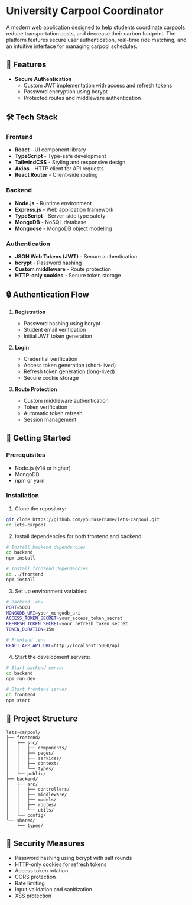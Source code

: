 # University Carpool Coordinator

A modern web application designed to help students coordinate carpools, reduce transportation costs, and decrease their carbon footprint. The platform features secure user authentication, real-time ride matching, and an intuitive interface for managing carpool schedules.

## 🚗 Features

- **Secure Authentication**
  - Custom JWT implementation with access and refresh tokens
  - Password encryption using bcrypt
  - Protected routes and middleware authentication

## 🛠️ Tech Stack

### Frontend
- **React** - UI component library
- **TypeScript** - Type-safe development
- **TailwindCSS** - Styling and responsive design
- **Axios** - HTTP client for API requests
- **React Router** - Client-side routing

### Backend
- **Node.js** - Runtime environment
- **Express.js** - Web application framework
- **TypeScript** - Server-side type safety
- **MongoDB** - NoSQL database
- **Mongoose** - MongoDB object modeling

### Authentication
- **JSON Web Tokens (JWT)** - Secure authentication
- **bcrypt** - Password hashing
- **Custom middleware** - Route protection
- **HTTP-only cookies** - Secure token storage

## 🔒 Authentication Flow

1. **Registration**
   - Password hashing using bcrypt
   - Student email verification
   - Initial JWT token generation

2. **Login**
   - Credential verification
   - Access token generation (short-lived)
   - Refresh token generation (long-lived)
   - Secure cookie storage

3. **Route Protection**
   - Custom middleware authentication
   - Token verification
   - Automatic token refresh
   - Session management

## 🚀 Getting Started

### Prerequisites
- Node.js (v14 or higher)
- MongoDB
- npm or yarn

### Installation

1. Clone the repository:
```bash
git clone https://github.com/yourusername/lets-carpool.git
cd lets-carpool
```

2. Install dependencies for both frontend and backend:
```bash
# Install backend dependencies
cd backend
npm install

# Install frontend dependencies
cd ../frontend
npm install
```

3. Set up environment variables:
```bash
# Backend .env
PORT=5000
MONGODB_URI=your_mongodb_uri
ACCESS_TOKEN_SECRET=your_access_token_secret
REFRESH_TOKEN_SECRET=your_refresh_token_secret
TOKEN_DURATION=15m

# Frontend .env
REACT_APP_API_URL=http://localhost:5000/api
```

4. Start the development servers:
```bash
# Start backend server
cd backend
npm run dev

# Start frontend server
cd frontend
npm start
```

## 📁 Project Structure

```
lets-carpool/
├── frontend/
│   ├── src/
│   │   ├── components/
│   │   ├── pages/
│   │   ├── services/
│   │   ├── context/
│   │   └── types/
│   └── public/
├── backend/
│   ├── src/
│   │   ├── controllers/
│   │   ├── middleware/
│   │   ├── models/
│   │   ├── routes/
│   │   └── utils/
│   └── config/
└── shared/
    └── types/
```

## 🔐 Security Measures

- Password hashing using bcrypt with salt rounds
- HTTP-only cookies for refresh tokens
- Access token rotation
- CORS protection
- Rate limiting
- Input validation and sanitization
- XSS protection
